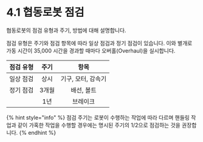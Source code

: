 # 4.1 협동로봇 점검

협동로봇의 점검 유형과 주기, 방법에 대해 설명합니다.

점검 유형은 주기와 점검 항목에 따라 일상 점검과 정기 점검이 있습니다. 이와 별개로 가동 시간이 35,000 시간을 경과할 때마다 오버홀(Overhaul)을 실시합니다.

| **점검 유형** | **주기** |    **항목**   |
| :-------: | :----: | :---------: |
|   일상 점검   |   상시   | 기구, 모터, 감속기 |
|   정기 점검   |   3개월  |    배선, 볼트   |
|           |   1년   |     브레이크    |

{% hint style="info" %}
점검 주기는 로봇이 수행하는 작업에 따라 다르며 핸들링 작업과 같이 가혹한 작업을 수행할 경우에는 명시된 주기의 1/2으로 점검하는 것을 권장합니다.
{% endhint %}
